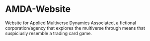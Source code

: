 # AMDA-Website
Website for Applied Multiverse Dynamics Associated, a fictional corporation/agency that explores the multiverse through means that suspiciusly resemble a trading card game.
